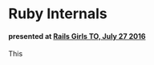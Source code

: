 # Ruby Internals
#### presented at [Rails Girls TO, July 27 2016](http://www.meetup.com/railsgirlsTO/events/232462550/)

This 